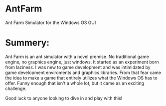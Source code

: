 # AntFarm
Ant Farm Simulator for the Windows OS GUI

Summery:
=====================

Ant Farm is an ant simulator with a novel premise. No traditional game engine, no graphics engine, just windows. 
It started as an experiment born from laziness. I was new to game development and was intimidated by game development
enviroments and graphics libraries. From that fear came the idea to make a game that entirely utilizes what the Windows 
OS has to offer. Funny enough that isn't a whole lot, but it came as an exciting challenge. 

Good luck to anyone looking to dive in and play with this! 
